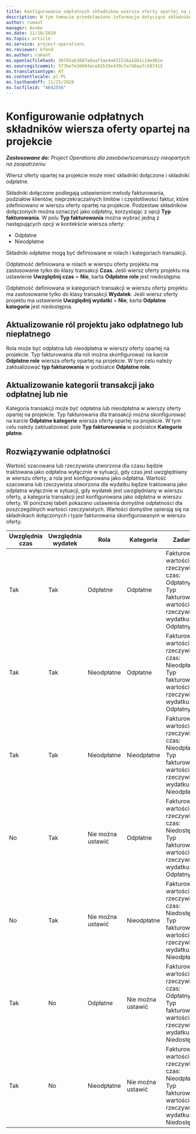 ```yaml
---
title: Konfigurowanie odpłatnych składników wiersza oferty opartej na projekcie
description: W tym temacie przedstawiono informacje dotyczące składników uwzględnionych, odpłatnych i nieodpłatnych w wierszach oferty opartej na projekcie.
author: rumant
manager: Annbe
ms.date: 11/18/2020
ms.topic: article
ms.service: project-operations
ms.reviewer: kfend
ms.author: rumant
ms.openlocfilehash: 36765ab3687a8aaf3ae4a631516a1d61c14e981e
ms.sourcegitcommit: 573be7e36604ace82b35e439cfa748aa7c587415
ms.translationtype: HT
ms.contentlocale: pl-PL
ms.lasthandoff: 11/25/2020
ms.locfileid: "4642556"
---
```

# <a name="configure-the-chargeable-components-of-a-project-based-quote-line"></a>Konfigurowanie odpłatnych składników wiersza oferty opartej na projekcie

_**Zastosowane do:** Project Operations dla zasobów/scenariuszy nieopartych na zaopatrzeniu_

Wiersz oferty opartej na projekcie może mieć składniki dołączone i składniki odpłatne.

Składniki dołączone podlegają ustawieniom metody fakturowania, podziałów klientów, nieprzekraczalnych limitów i częstotliwości faktur, które zdefiniowano w wierszu oferty opartej na projekcie.
Podzestaw składników dołączonych można oznaczyć jako odpłatny, korzystając z opcji **Typ fakturowania**. W polu **Typ fakturowania** można wybrać jedną z następujących opcji w kontekście wiersza oferty:

   - Odpłatne
   - Nieodpłatne

Składniki odpłatne mogą być definiowane w rolach i kategoriach transakcji.

Odpłatność definiowana w rolach w wierszu oferty projektu ma zastosowanie tylko do klasy transakcji **Czas**. Jeśli wiersz oferty projektu ma ustawienie **Uwzględnij czas** = **Nie**, karta **Odpłatne role** jest niedostępna.

Odpłatność definiowana w kategoriach transakcji w wierszu oferty projektu ma zastosowanie tylko do klasy transakcji **Wydatek**. Jeśli wiersz oferty projektu ma ustawienie **Uwzględnij wydatki** = **Nie**, karta **Odpłatne kategorie** jest niedostępna.

## <a name="update-a-role-to-be-chargeable-or-non-chargeable"></a>Aktualizowanie ról projektu jako odpłatnego lub niepłatnego
Rola może być odpłatna lub nieodpłatna w wierszy oferty opartej na projekcie. Typ fakturowania dla roli można skonfigurować na karcie **Odpłatne role** wiersza oferty opartej na projekcie. W tym celu należy zaktualizować **typ fakturowania** w podsiatce **Odpłatne role**. 

## <a name="update-a-transaction-category-to-be-chargeable-or-non-chargeable"></a>Aktualizowanie kategorii transakcji jako odpłatnej lub nie
Kategoria transakcji może być odpłatna lub nieodpłatna w wierszy oferty opartej na projekcie. Typ fakturowania dla transakcji można skonfigurować na karcie **Odpłatne kategorie** wiersza oferty opartej na projekcie. W tym celu należy zaktualizować pole **Typ fakturowania** w podsiatce **Kategorie płatne**. 

## <a name="resolve-chargeability"></a>Rozwiązywanie odpłatności

Wartość szacowana lub rzeczywista utworzona dla czasu będzie traktowana jako odpłatna wyłącznie w sytuacji, gdy czas jest uwzględniany w wierszu oferty, a rola jest konfigurowana jako odpłatna.
Wartość szacowana lub rzeczywista utworzona dla wydatku będzie traktowana jako odpłatna wyłącznie w sytuacji, gdy wydatek jest uwzględniany w wierszu oferty, a kategoria transakcji jest konfigurowana jako odpłatna w wierszu oferty. W poniższej tabeli pokazano ustawienia domyślne odpłatności dla poszczególnych wartości rzeczywistych. Wartości domyślne opierają się na składnikach dołączonych i typie fakturowania skonfigurowanym w wierszu oferty.

| Uwzględnia czas | Uwzględnia wydatek | Rola | Kategoria | Zadanie |
| --- | --- | --- | --- | --- |
| Tak | Tak | Odpłatne | Odpłatne | Fakturowanie wartości rzeczywistej czas: Odpłatny </br>Typ fakturowania wartości rzeczywistej wydatku: Odpłatny |
| Tak | Tak | Nieodpłatne | Odpłatne | Fakturowanie wartości rzeczywistej czas: Nieodpłatny </br>Typ fakturowania wartości rzeczywistej wydatku: Odpłatny |
| Tak | Tak | Nieodpłatne | Nieodpłatne | Fakturowanie wartości rzeczywistej czas: Nieodpłatny </br>Typ fakturowania wartości rzeczywistej wydatku: Nieodpłatny |
| No | Tak | Nie można ustawić | Odpłatne | Fakturowanie wartości rzeczywistej czas: Niedostępne </br>Typ fakturowania wartości rzeczywistej wydatku: Odpłatny |
| No | Tak | Nie można ustawić | Nieodpłatne | Fakturowanie wartości rzeczywistej czas: Niedostępne </br>Typ fakturowania wartości rzeczywistej wydatku: Nieodpłatny |
| Tak | No | Odpłatne | Nie można ustawić | Fakturowanie wartości rzeczywistej czas: Odpłatny </br>Typ fakturowania wartości rzeczywistej wydatku: Niedostępne |
| Tak | No | Nieodpłatne | Nie można ustawić | Fakturowanie wartości rzeczywistej czas: Nieodpłatny </br> Typ fakturowania wartości rzeczywistej wydatku: Niedostępne |
